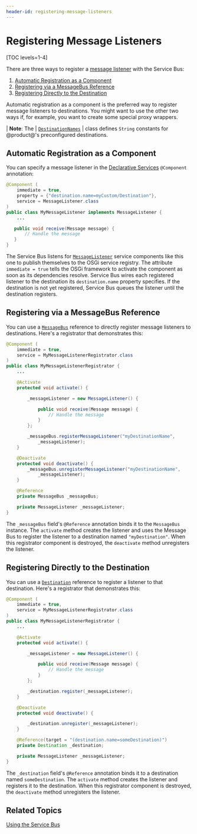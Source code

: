 ```yaml
---
header-id: registering-message-listeners
---
```


# Registering Message Listeners

[TOC levels=1-4]

There are three ways to register a 
[message listener](/docs/7-2/frameworks/-/knowledge_base/f/using-the-service-bus#message-listeners) 
with the Service Bus: 

1.  [Automatic Registration as a Component](#automatic-registration-as-a-component)
2.  [Registering via a MessageBus Reference](#registering-via-a-messagebus-reference)
3.  [Registering Directly to the Destination](#registering-directly-to-the-destination)

Automatic registration as a component is the preferred way to register message 
listeners to destinations. You might want to use the other two ways if, for 
example, you want to create some special proxy wrappers. 

| **Note**: The 
| [`DestinationNames`](@platform-ref@/7.2-latest/javadocs/portal-kernel/com/liferay/portal/kernel/messaging/DestinationNames.html) 
| class defines `String` constants for @product@'s preconfigured destinations. 

## Automatic Registration as a Component

You can specify a message listener in the 
[Declarative Services](/docs/7-2/frameworks/-/knowledge_base/f/declarative-services) 
`@Component` annotation: 

```java
@Component (
    immediate = true,
    property = {"destination.name=myCustom/Destination"},
    service = MessageListener.class
)
public class MyMessageListener implements MessageListener {
    ...

   public void receive(Message message) {
       // Handle the message
   }
}
```

The Service Bus listens for 
[`MessageListener`](@platform-ref@/7.2-latest/javadocs/portal-kernel/com/liferay/portal/kernel/messaging/MessageListener.html) 
service components like this one to publish themselves to the OSGi service 
registry. The attribute `immediate = true` tells the OSGi framework to activate 
the component as soon as its dependencies resolve. Service Bus wires each 
registered listener to the destination its `destination.name` property 
specifies. If the destination is not yet registered, Service Bus queues the 
listener until the destination registers. 

## Registering via a MessageBus Reference

You can use a 
[`MessageBus`](@platform-ref@/7.2-latest/javadocs/portal-kernel/com/liferay/portal/kernel/messaging/MessageBus.html) 
reference to directly register message listeners to destinations. Here's a 
registrator that demonstrates this: 

```java
@Component (
    immediate = true,
    service = MyMessageListenerRegistrator.class
)
public class MyMessageListenerRegistrator {
    ...

    @Activate
    protected void activate() {

        _messageListener = new MessageListener() {

            public void receive(Message message) {
                // Handle the message
            }
        };

        _messageBus.registerMessageListener("myDestinationName",  
            _messageListener);
    }

    @Deactivate
    protected void deactivate() {
        _messageBus.unregisterMessageListener("myDestinationName",  
            _messageListener);
    }

    @Reference
    private MessageBus _messageBus;

    private MessageListener _messageListener;
}
```

The `_messageBus` field's `@Reference` annotation binds it to the `MessageBus` 
instance. The `activate` method creates the listener and uses the Message Bus to 
register the listener to a destination named `"myDestination"`. When this 
registrator component is destroyed, the `deactivate` method unregisters the 
listener. 

## Registering Directly to the Destination

You can use a 
[`Destination`](@platform-ref@/7.2-latest/javadocs/portal-kernel/com/liferay/portal/kernel/messaging/Destination.html) 
reference to register a listener to that destination. Here's a registrator that 
demonstrates this: 

```java
@Component (
    immediate = true,
    service = MyMessageListenerRegistrator.class
)
public class MyMessageListenerRegistrator {
    ...

    @Activate
    protected void activate() {

        _messageListener = new MessageListener() {

            public void receive(Message message) {
                // Handle the message
            }
        };

        _destination.register(_messageListener);
    }

    @Deactivate
    protected void deactivate() {

        _destination.unregister(_messageListener);
    }

    @Reference(target = "(destination.name=someDestination)")
    private Destination _destination;

    private MessageListener _messageListener;
}
```

The `_destination` field's `@Reference` annotation binds it to a destination
named `someDestination`. The `activate` method creates the listener and
registers it to the destination. When this registrator component is destroyed,
the `deactivate` method unregisters the listener. 

## Related Topics

[Using the Service Bus](/docs/7-2/frameworks/-/knowledge_base/f/using-the-service-bus)
